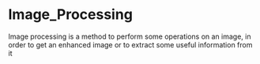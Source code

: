 # Image_Processing
Image processing is a method to perform some operations on an image, in order to get an enhanced image or to extract some useful information from it
